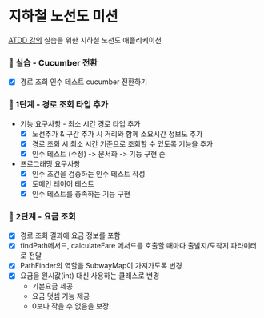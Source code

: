 # 지하철 노선도 미션
[ATDD 강의](https://edu.nextstep.camp/c/R89PYi5H) 실습을 위한 지하철 노선도 애플리케이션

### 🚀 실습 - Cucumber 전환
- [x] 경로 조회 인수 테스트 cucumber 전환하기

### 🚀 1단계 - 경로 조회 타입 추가
- 기능 요구사항 - 최소 시간 경로 타입 추가
  - [x] 노선추가 & 구간 추가 시 거리와 함께 소요시간 정보도 추가
  - [x] 경로 조회 시 최소 시간 기준으로 조회할 수 있도록 기능을 추가
  - [x] 인수 테스트 (수정) -> 문서화 -> 기능 구현 순

- 프로그래밍 요구사항
  - [x] 인수 조건을 검증하는 인수 테스트 작성
  - [x] 도메인 레이어 테스트
  - [x] 인수 테스트를 충족하는 기능 구현

### 🚀 2단계 - 요금 조회
- [x] 경로 조회 결과에 요금 정보를 포함
- [x] findPath메서드, calculateFare 메서드를 호출할 때마다 출발지/도착지 파라미터로 전달
- [x] PathFinder의 역할을 SubwayMap이 가져가도록 변경
- [x] 요금을 원시값(int) 대신 사용하는 클래스로 변경
  - 기본요금 제공
  - 요금 덧셈 기능 제공
  - 0보다 작을 수 없음을 보장